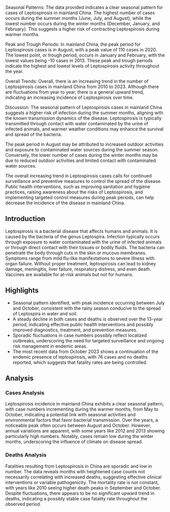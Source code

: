 Seasonal Patterns: 
The data provided indicates a clear seasonal pattern for cases of Leptospirosis in mainland China. The highest number of cases occurs during the summer months (June, July, and August), while the lowest number occurs during the winter months (December, January, and February). This suggests a higher risk of contracting Leptospirosis during warmer months.

Peak and Trough Periods: 
In mainland China, the peak period for Leptospirosis cases is in August, with a peak value of 110 cases in 2020. The lowest point, or trough period, occurs in January and February, with the lowest values being -10 cases in 2013. These peak and trough periods indicate the highest and lowest levels of Leptospirosis activity throughout the year.

Overall Trends: 
Overall, there is an increasing trend in the number of Leptospirosis cases in mainland China from 2010 to 2023. Although there are fluctuations from year to year, there is a general upward trend, indicating an increasing incidence of Leptospirosis over time.

Discussion: 
The seasonal pattern of Leptospirosis cases in mainland China suggests a higher risk of infection during the summer months, aligning with the known transmission dynamics of the disease. Leptospirosis is typically transmitted through contact with water contaminated by the urine of infected animals, and warmer weather conditions may enhance the survival and spread of the bacteria.

The peak period in August may be attributed to increased outdoor activities and exposure to contaminated water sources during the summer season. Conversely, the lower number of cases during the winter months may be due to reduced outdoor activities and limited contact with contaminated water sources.

The overall increasing trend in Leptospirosis cases calls for continued surveillance and preventive measures to control the spread of the disease. Public health interventions, such as improving sanitation and hygiene practices, raising awareness about the risks of Leptospirosis, and implementing targeted control measures during peak periods, can help decrease the incidence of the disease in mainland China.
## Introduction

Leptospirosis is a bacterial disease that affects humans and animals. It is caused by the bacteria of the genus Leptospira. Infection typically occurs through exposure to water contaminated with the urine of infected animals or through direct contact with their tissues or bodily fluids. The bacteria can penetrate the body through cuts in the skin or mucous membranes. Symptoms range from mild flu-like manifestations to severe illness with organ failure. Without proper treatment, leptospirosis can lead to kidney damage, meningitis, liver failure, respiratory distress, and even death. Vaccines are available for at-risk animals but not for humans.

## Highlights

- Seasonal pattern identified, with peak incidence occurring between July and October, consistent with the rainy season conducive to the spread of Leptospira in water and soil. <br/>
- A steady decline in both cases and deaths is observed over the 13-year period, indicating effective public health interventions and possibly improved diagnostics, treatment, and prevention measures. <br/>
- Sporadic fluctuations in case numbers possibly reflect localized outbreaks, underscoring the need for targeted surveillance and ongoing risk management in endemic areas. <br/>
- The most recent data from October 2023 shows a continuation of the endemic presence of leptospirosis, with 76 cases and no deaths reported, which suggests that fatality rates are being controlled. <br/>

## Analysis

### Cases Analysis
Leptospirosis incidence in mainland China exhibits a clear seasonal pattern, with case numbers incrementing during the warmer months, from May to October, indicating a potential link with seasonal activities and environmental factors that favor bacterial transmission. Over the years, a noticeable peak often occurs between August and October. However, annual variations are apparent, with some years like 2012 and 2013 showing particularly high numbers. Notably, cases remain low during the winter months, underscoring the influence of climate on disease spread.

### Deaths Analysis
Fatalities resulting from Leptospirosis in China are sporadic and low in number. The data reveals months with heightened case counts not necessarily correlating with increased deaths, suggesting effective clinical interventions or variable pathogenicity. The mortality rate is not constant, with years like 2010 seeing higher death peaks in September and October. Despite fluctuations, there appears to be no significant upward trend in deaths, indicating a possibly stable case fatality rate throughout the observed period.
